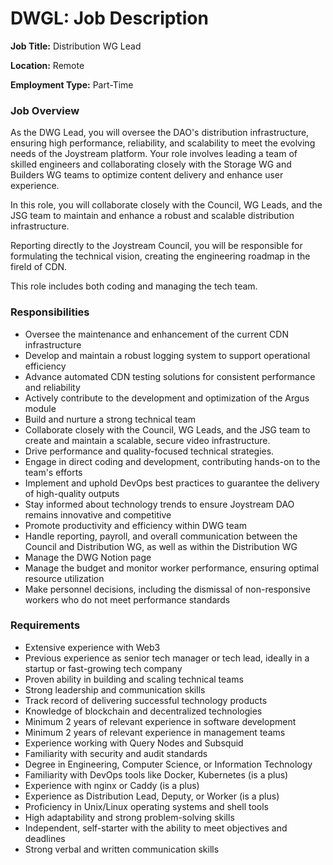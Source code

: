 # DWGL: Job Description

**Job Title:** Distribution WG Lead

**Location:** Remote

**Employment Type:** Part-Time

### **Job Overview**

As the DWG Lead, you will oversee the DAO's distribution infrastructure, ensuring high performance, reliability, and scalability to meet the evolving needs of the Joystream platform. Your role involves leading a team of skilled engineers and collaborating closely with the Storage WG and Builders WG teams to optimize content delivery and enhance user experience.

In this role, you will collaborate closely with the Council, WG Leads, and the JSG team to maintain and enhance a robust and scalable distribution infrastructure.

Reporting directly to the Joystream Council, you will be responsible for formulating the technical vision, creating the engineering roadmap in the fireld of CDN.

This role includes both coding and managing the tech team.

### **Responsibilities**

- Oversee the maintenance and enhancement of the current CDN infrastructure
- Develop and maintain a robust logging system to support operational efficiency
- Advance automated CDN testing solutions for consistent performance and reliability
- Actively contribute to the development and optimization of the Argus module
- Build and nurture a strong technical team
- Collaborate closely with the Council, WG Leads, and the JSG team to create and maintain a scalable, secure video infrastructure.
- Drive performance and quality-focused technical strategies.
- Engage in direct coding and development, contributing hands-on to the team's efforts
- Implement and uphold DevOps best practices to guarantee the delivery of high-quality outputs
- Stay informed about technology trends to ensure Joystream DAO remains innovative and competitive
- Promote productivity and efficiency within DWG team
- Handle reporting, payroll, and overall communication between the Council and Distribution WG, as well as within the Distribution WG
- Manage the DWG Notion page
- Manage the budget and monitor worker performance, ensuring optimal resource utilization
- Make personnel decisions, including the dismissal of non-responsive workers who do not meet performance standards

### **Requirements**

- Extensive experience with Web3
- Previous experience as senior tech manager or tech lead, ideally in a startup or fast-growing tech company
- Proven ability in building and scaling technical teams
- Strong leadership and communication skills
- Track record of delivering successful technology products
- Knowledge of blockchain and decentralized technologies
- Minimum 2 years of relevant experience in software development
- Minimum 2 years of relevant experience in management teams
- Experience working with Query Nodes and Subsquid
- Familiarity with security and audit standards
- Degree in Engineering, Computer Science, or Information Technology
- Familiarity with DevOps tools like Docker, Kubernetes (is a plus)
- Experience with nginx or Caddy (is a plus)
- Experience as Distribution Lead, Deputy, or Worker (is a plus)
- Proficiency in Unix/Linux operating systems and shell tools
- High adaptability and strong problem-solving skills
- Independent, self-starter with the ability to meet objectives and deadlines
- Strong verbal and written communication skills
